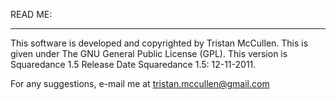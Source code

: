 READ ME:
*********

This software is developed and copyrighted by Tristan McCullen.
This is given under The GNU General Public License (GPL).
This version is Squaredance 1.5
Release Date Squaredance 1.5: 12-11-2011.

For any suggestions, e-mail me at tristan.mccullen@gmail.com
